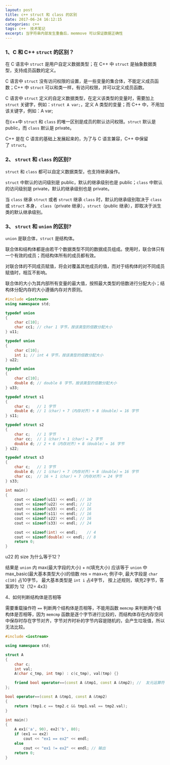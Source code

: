 ```yaml
---
layout: post
title: c++ struct 和 class 的区别
date: 2017-06-24 16:12:15
categories: c++  
tags: c++  技术笔记
excerpt: 当字符串内部发生重叠后，memmove 可以保证数据正确性
---
```



 

### 1、C 和 C++ `struct` 的区别？

在 C 语言中 `struct` 是用户自定义数据类型；在 C++ 中 `struct` 是抽象数据类型，支持成员函数的定义。

C 语言中 `struct` 没有访问权限的设置，是一些变量的集合体，不能定义成员函数；C++ 中 `struct` 可以和类一样，有访问权限，并可以定义成员函数。

C 语言中 `struct` 定义的自定义数据类型，在定义该类型的变量时，需要加上 `struct` 关键字，例如：`struct A var;`，定义 A 类型的变量；而 C++ 中，不用加该关键字，例如：A var;

在c++中 `struct` 和 `class` 的唯一区别是成员的默认访问权限。`struct` 默认是 public，而 `class` 默认是 private。

C++ 是在 C 语言的基础上发展起来的，为了与 C 语言兼容，C++ 中保留了 `struct`。

### 2、 `struct` 和 `class` 的区别?

`struct` 和 `class` 都可以自定义数据类型，也支持继承操作。

`struct` 中默认的访问级别是 public，默认的继承级别也是 public；`class` 中默认的访问级别是 private，默认的继承级别也是 private。
	
当 `class` 继承 `struct` 或者 `struct` 继承 `class` 时，默认的继承级别取决于 `class` 或 `struct` 本身， `class`（private 继承），`struct`（public 继承），即取决于派生类的默认继承级别。

### 3、 `struct` 和 `union` 的区别?

`union` 是联合体，`struct` 是结构体。

联合体和结构体都是由若干个数据类型不同的数据成员组成。使用时，联合体只有一个有效的成员；而结构体所有的成员都有效。

对联合体的不同成员赋值，将会对覆盖其他成员的值，而对于结构体的对不同成员赋值时，相互不影响。

联合体的大小为其内部所有变量的最大值，按照最大类型的倍数进行分配大小；结构体分配内存的大小遵循内存对齐原则。

```c++
#include <iostream>
using namespace std;

typedef union
{
    char c[10];
    char cc1; // char 1 字节，按该类型的倍数分配大小
} u11;

typedef union
{
    char c[10];
    int i; // int 4 字节，按该类型的倍数分配大小
} u22;

typedef union
{
    char c[10];
    double d; // double 8 字节，按该类型的倍数分配大小
} u33;

typedef struct s1
{
    char c;   // 1 字节
    double d; // 1（char）+ 7（内存对齐）+ 8（double）= 16 字节
} s11;

typedef struct s2
{
    char c;   // 1 字节
    char cc;  // 1（char）+ 1（char）= 2 字节
    double d; // 2 + 6（内存对齐）+ 8（double）= 16 字节
} s22;

typedef struct s3
{
    char c;   // 1 字节
    double d; // 1（char）+ 7（内存对齐）+ 8（double）= 16 字节
    char cc;  // 16 + 1（char）+ 7（内存对齐）= 24 字节
} s33;

int main()
{
    cout << sizeof(u11) << endl; // 10
    cout << sizeof(u22) << endl; // 12
    cout << sizeof(u33) << endl; // 16
    cout << sizeof(s11) << endl; // 16
    cout << sizeof(s22) << endl; // 16
    cout << sizeof(s33) << endl; // 24

    cout << sizeof(int) << endl;    // 4
    cout << sizeof(double) << endl; // 8
    return 0;
}

```

u22 的 size 为什么等于12？

结果是 `union` 内 max(最大字段的大小) + n(填充大小) 应该等于 `union` 中 max_basic(最大基本类型大小)的倍数
res = max+n;
例子中, 最大字段是 `char c[10]` 占10字节， 最大基本类型是 `int i` 占4字节， 按上述规则，填充2字节，答案即为 12（12= 4x3）

4、如何判断结构体是否相等

需要重载操作符 `==` 判断两个结构体是否相等，不能用函数 `memcmp` 来判断两个结构体是否相等，因为 `memcmp` 函数是逐个字节进行比较的，而结构体存在内存空间中保存时存在字节对齐，字节对齐时补的字节内容是随机的，会产生垃圾值，所以无法比较。

```c++
#include <iostream>

using namespace std;

struct A
{
    char c;
    int val;
    A(char c_tmp, int tmp) : c(c_tmp), val(tmp) {}

    friend bool operator==(const A &tmp1, const A &tmp2); //  友元运算符重载函数
};

bool operator==(const A &tmp1, const A &tmp2)
{
    return (tmp1.c == tmp2.c && tmp1.val == tmp2.val);
}

int main()
{
    A ex1('a', 90), ex2('b', 80);
    if (ex1 == ex2)
        cout << "ex1 == ex2" << endl;
    else
        cout << "ex1 != ex2" << endl; // 输出
    return 0;
}
```
